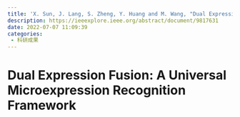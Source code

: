 ```yaml
---
title: 'X. Sun, J. Lang, S. Zheng, Y. Huang and M. Wang, "Dual Expression Fusion: A Universal Microexpression Recognition Framework," in IEEE MultiMedia, vol. 29, no. 4, pp. 48-58, 1 Oct.-Dec. 2022, doi: 10.1109/MMUL.2022.3187695.'
description: https://ieeexplore.ieee.org/abstract/document/9817631
date: 2022-07-07 11:09:39
categories:
 - 科研成果
---
```

# Dual Expression Fusion: A Universal Microexpression Recognition Framework